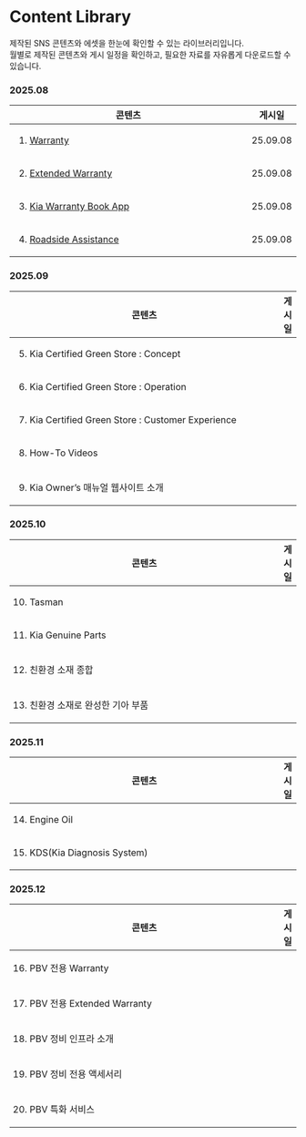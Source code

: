# Content Library

제작된 SNS 콘텐츠와 에셋을 한눈에 확인할 수 있는 라이브러리입니다.\
월별로 제작된 콘텐츠와 게시 일정을 확인하고, 필요한 자료를 자유롭게 다운로드할 수 있습니다.

### 2025.08

<table><thead><tr><th width="599.86083984375">콘텐츠</th><th>게시일</th></tr></thead><tbody><tr><td><ol><li><a href="broken-reference">Warranty</a></li></ol></td><td>25.09.08</td></tr><tr><td><ol start="2"><li><a href="broken-reference">Extended Warranty </a></li></ol></td><td>25.09.08</td></tr><tr><td><ol start="3"><li><a href="broken-reference">Kia Warranty Book App</a></li></ol></td><td>25.09.08</td></tr><tr><td><ol start="4"><li><a href="broken-reference">Roadside Assistance</a></li></ol></td><td>25.09.08</td></tr></tbody></table>

### 2025.09

<table><thead><tr><th width="599.86083984375">콘텐츠</th><th>게시일</th></tr></thead><tbody><tr><td><ol start="5"><li>Kia Certified Green Store : Concept​</li></ol></td><td></td></tr><tr><td><ol start="6"><li>Kia Certified Green Store : Operation​</li></ol></td><td></td></tr><tr><td><ol start="7"><li>Kia Certified Green Store : Customer Experience​</li></ol></td><td></td></tr><tr><td><ol start="8"><li>How-To Videos​</li></ol></td><td></td></tr><tr><td><ol start="9"><li>Kia Owner’s 매뉴얼 웹사이트 소개​</li></ol></td><td></td></tr></tbody></table>

### 2025.10

<table><thead><tr><th width="599.86083984375">콘텐츠</th><th>게시일</th></tr></thead><tbody><tr><td><ol start="10"><li>Tasman</li></ol></td><td></td></tr><tr><td><ol start="11"><li>Kia Genuine Parts</li></ol></td><td></td></tr><tr><td><ol start="12"><li>친환경 소재 종합​</li></ol></td><td></td></tr><tr><td><ol start="13"><li>친환경 소재로 완성한 기아 부품 ​</li></ol></td><td></td></tr></tbody></table>

### 2025.11

<table><thead><tr><th width="599.86083984375">콘텐츠</th><th>게시일</th></tr></thead><tbody><tr><td><ol start="14"><li>Engine Oil</li></ol></td><td></td></tr><tr><td><ol start="15"><li>KDS(Kia Diagnosis System)​</li></ol></td><td></td></tr></tbody></table>

### 2025.12

<table><thead><tr><th width="599.86083984375">콘텐츠</th><th>게시일</th></tr></thead><tbody><tr><td><ol start="16"><li>PBV 전용 Warranty​</li></ol></td><td></td></tr><tr><td><ol start="17"><li>PBV 전용 Extended Warranty​</li></ol></td><td></td></tr><tr><td><ol start="18"><li>PBV 정비 인프라 소개​</li></ol></td><td></td></tr><tr><td><ol start="19"><li>PBV 정비 전용 액세서리</li></ol></td><td></td></tr><tr><td><ol start="20"><li>PBV 특화 서비스​</li></ol></td><td></td></tr></tbody></table>






